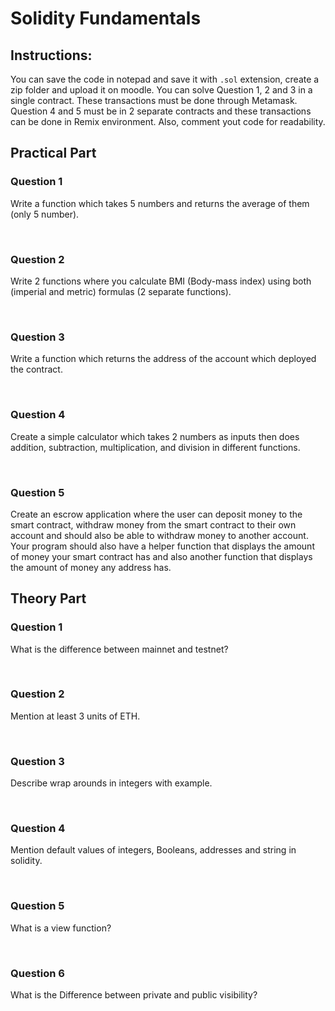 # Solidity Fundamentals

## Instructions:
You can save the code in notepad and save it with `.sol` extension, create a zip folder and upload it on moodle. You can solve Question 1, 2 and 3 in a single contract. These transactions must be done through Metamask. 
Question 4 and 5 must be in 2 separate contracts and these transactions can be done in Remix environment.
Also, comment yout code for readability.

## Practical Part
### Question 1 
Write a function which takes 5 numbers and returns the average of them (only 5 number).

<br>

### Question 2
Write 2 functions where you calculate BMI (Body-mass index) using both (imperial and metric) formulas (2 separate functions). 

<br>

### Question 3
Write a function which returns the address of the account which deployed the contract.

<br>

### Question 4
Create a simple calculator which takes 2 numbers as inputs then does addition, subtraction, multiplication, and division in different functions.

<br>

### Question 5
Create an escrow application where the user can deposit money to the smart contract, withdraw money from the smart contract to their own account and should also be able to withdraw money to another account. Your program should also have a helper function that displays the amount of money your smart contract has and also another function that displays the amount of money any address has.

## Theory Part

### Question 1
What is the difference between mainnet and testnet?

<br>

### Question 2
Mention at least 3 units of ETH.

<br>

### Question 3
Describe wrap arounds in integers with example.

<br>

### Question 4
Mention default values of integers, Booleans, addresses and string in solidity.

<br>

### Question 5
What is a view function?

<br>

### Question 6
What is the Difference between private and public visibility?
